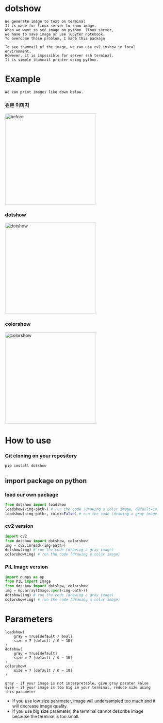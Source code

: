 # dotshow
    We generate image to text on terminal
    It is made for linux server to show image.
    When we want to see image on python  linux server, 
    we have to save image or use jupyter notebook.
    To overcome those problem, I made this package.

    To see thumnail of the image, we can use cv2.imshow in local environment.
    However, it is impossible for server ssh terminal.
    It is simple thumnail printer using python.
    

# Example
    We can print images like down below.
### 원본 이미지
<img width="300" alt="before" src="https://user-images.githubusercontent.com/50725139/140743113-9db67704-0a93-4f58-9542-a893b915a543.png">

### dotshow
<img width="300" alt="dotshow" src="https://user-images.githubusercontent.com/50725139/140743199-64cac4d2-08be-4b23-9f21-393b2577bc51.png">

### colorshow
<img width="300" alt="colorshow" src="https://user-images.githubusercontent.com/50725139/201597516-fd367a3b-5106-4b75-b02f-4435a00f54b9.png">


<!-- <img width="300" align = "left"  alt="before" src="https://user-images.githubusercontent.com/50725139/140743399-5daf658c-085e-44f5-8e65-d9821f53512d.png">
<img width="300" alt="after" src="https://user-images.githubusercontent.com/50725139/140743425-35af69bf-3aca-4105-9c3b-4540b846ad7f.png"> -->


# How to use
### Git cloning on your repository
    pip install dotshow
    
## import package on python
### load our own package
```python
from dotshow import loadshow
loadshow(<img-path>) # run the code (drawing a color image, default=color)
loadshow(<img-path>, color=False) # run the code (drawing a gray image)
```

### cv2 version
```python
import cv2
from dotshow import dotshow, colorshow
img = cv2.imread(<img-path>)
dotshow(img) # run the code (drawing a gray image)
colorshow(img) # run the code (drawing a color image)
````

### PIL Image version
```python
import numpy as np
from PIL import Image
from dotshow import dotshow, colorshow
img = np.array(Image.open(<img-path>))
dotshow(img) # run the code (drawing a gray image)
colorshow(img) # run the code (drawing a color image)
```

# Parameters
    loadshow(
        gray = True[default / bool]
        size = 7 [default / 0 ~ 10]
    )
    dotshow(
        gray = True[default]
        size = 7 [default / 0 ~ 10]
    )
    colorshow(
        size = 7 [default / 0 ~ 10]
    )
    
    gray - if your image is not interpretable, give gray parater False
    size - if your image is too big in your terminal, reduce size using this parameter
    
* If you use low size parameter, image will undersampled too much and it will decrease image quality.
* If you use big size parameter, the terminal cannot describe image because the terminal is too small.

    
